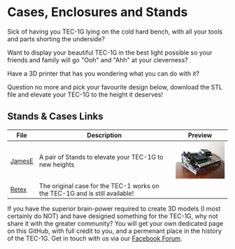 # Cases, Enclosures and Stands

Sick of having you TEC-1G lying on the cold hard bench, with all your tools and parts shorting the underside?

Want to display your beautiful TEC-1G in the best light possible so your friends and family will go "Ooh" and "Ahh" at your cleverness?

Have a 3D printer that has you wondering what you can do with it?

Question no more and pick your favourite design below, download the STL file and elevate your TEC-1G to the height it deserves!

## Stands & Cases Links
| File | Description | Preview |
|---|---|---|
| [JamesE](./JamesE/Readme.md) | A pair of Stands to elevate your TEC-1G to new heights | ![JamesE](./JamesE/JamesE_Icon_v1.jpg) |
| [Retex](./Retex/Readme.md) | The original case for the TEC-1 works on the TEC-1G and is still available! |

If you have the superior brain-power required to create 3D models (I most certainly do NOT)
and have designed something for the TEC-1G, why not share it with the greater community?
You will get your own dedicated page on this GitHub, with full credit to you,
and a permenant place in the history of the TEC-1G. Get in touch with us via our [Facebook Forum](https://www.facebook.com/groups/tec1z80).
